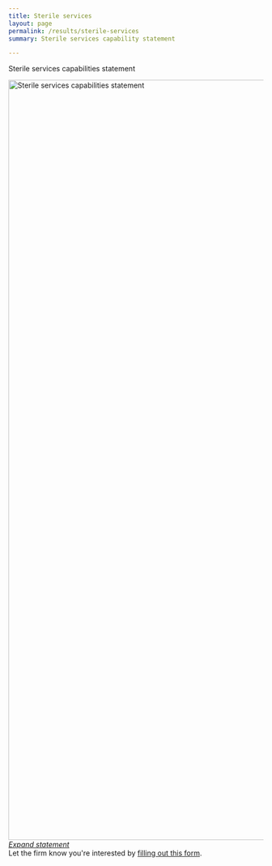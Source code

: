 ```yaml
---
title: Sterile services
layout: page
permalink: /results/sterile-services
summary: Sterile services capability statement

---
```

Sterile services capabilities statement

<img src="{{ '/assets/img/project-images/sterile-services.jpg' | prepend: site.baseurl }}" alt="Sterile services capabilities statement" width="1500">
<br><i><a href="https://oes.gsa.gov/assets/img/project-images/sterile-services.jpg">Expand statement</a></i>
<br>
Let the firm know you're interested by <a class="usa-link usa-link--external" href="https://docs.google.com/forms/d/e/1FAIpQLScFqOQbifXJG5rSlt-OLetNP3qTJBgT7hPik8TPW6lD1APMHQ/viewform?c=0&w=1">filling out this form</a>.
